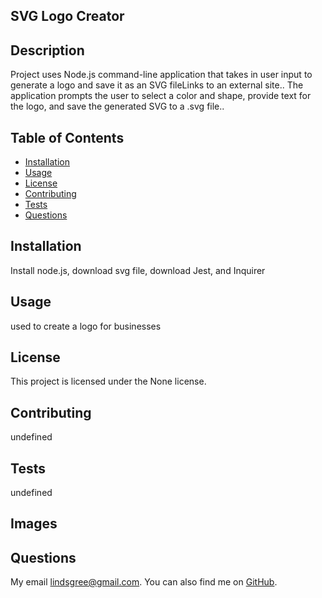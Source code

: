 
  ## SVG Logo Creator      
  
  ## Description
   Project uses  Node.js command-line application that takes in user input to generate a logo and save it as an SVG fileLinks to an external site.. The application prompts the user to select a color and shape, provide text for the logo, and save the generated SVG to a .svg file..
  
  ## Table of Contents
  - [Installation](#installation)
  - [Usage](#usage)
  - [License](#license)
  - [Contributing](#contributing)
  - [Tests](#tests)
  - [Questions](#questions)
  
  ## Installation
  Install node.js, download svg file, download Jest, and Inquirer
  
  ## Usage
  used to create a logo for businesses 
  
  ## License
  This project is licensed under the None license.
  
  
  ## Contributing
  undefined
  
  ## Tests
  undefined

  ## Images
  
  ## Questions
  My email [lindsgree@gmail.com](mailto:lindsgree@gmail.com). You can also find me on [GitHub](https://github.com/lindsayagreen).
  